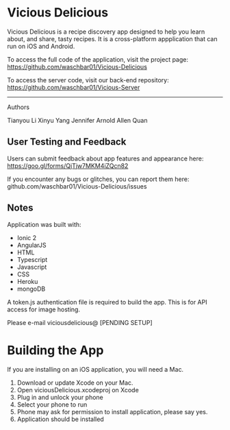 # Vicious Delicious

Vicious Delicious is a recipe discovery app designed to help you learn about, and share, tasty recipes. It is a cross-platform appplication that can run on iOS and Android.

To access the full code of the application, visit the project page: https://github.com/waschbar01/Vicious-Delicious

To access the server code, visit our back-end repository: https://github.com/waschbar01/Vicious-Server

___
Authors

Tianyou Li
Xinyu Yang
Jennifer Arnold
Allen Quan

## User Testing and Feedback
Users can submit feedback about app features and appearance here:
https://goo.gl/forms/QjTjw7MKM4iZQcn82

If you encounter any bugs or glitches, you can report them here:
github.com/waschbar01/Vicious-Delicious/issues

## Notes

Application was built with:
- Ionic 2
- AngularJS
- HTML
- Typescript
- Javascript
- CSS
- Heroku
- mongoDB

A token.js authentication file is required to build the app. This is for API access for image hosting.

Please e-mail viciousdelicious@ [PENDING SETUP]

# Building the App

If you are installing on an iOS application, you will need a Mac.

1. Download or update Xcode on your Mac.
2. Open viciousDelicious.xcodeproj on Xcode
3. Plug in and unlock your phone
4. Select your phone to run
5. Phone may ask for permission to install application, please say yes.
6. Application should be installed
